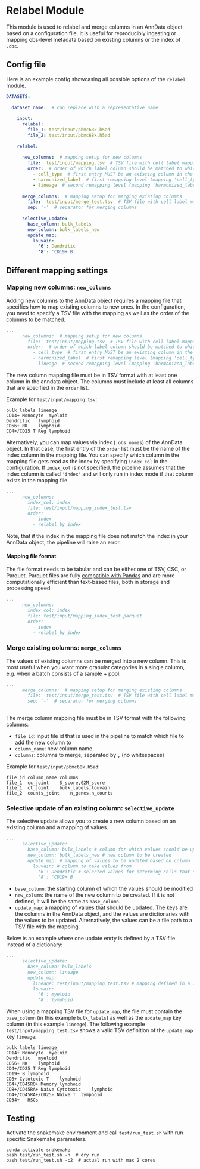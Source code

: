 # Relabel Module

This module is used to relabel and merge columns in an AnnData object based on a configuration file.
It is useful for reproducibly ingesting or mapping obs-level metadata based on existing columns or the index of `.obs`.

## Config file

Here is an example config showcasing all possible options of the `relabel` module.

```yaml
DATASETS:
  
  dataset_name:  # can replace with a representative name
    
    input:
      relabel:
        file_1: test/input/pbmc68k.h5ad
        file_2: test/input/pbmc68k.h5ad
    
    relabel:
      
      new_columns:  # mapping setup for new columns
        file:  test/input/mapping.tsv  # TSV file with cell label mapping
        order:  # order of which label column should be matched to which
          - cell_type  # first entry MUST be an existing column in the anndata object
          - harmonized_label  # first remapping level (mapping 'cell_type' to 'harmonized_label')
          - lineage  # second remapping level (mapping 'harmonized_label' to 'lineage')
      
      merge_columns:  # mapping setup for merging existing columns
        file:  test/input/merge_test.tsv  # TSV file with cell label mapping
        sep: '-'  # separator for merging columns
      
      selective_update:
        base_column: bulk_labels
        new_column: bulk_labels_new
        update_map:
          louvain:
            '6': Dendritic
            '8': 'CD19+ B'
```

## Different mapping settings

### Mapping new columns: `new_columns`

Adding new columns to the AnnData object requires a mapping file that specifies how to map existing columns to new ones.
In the configuration, you need to specify a TSV file with the mapping as well as the order of the columns to be matched.

```yaml
...
      new_columns:  # mapping setup for new columns
        file:  test/input/mapping.tsv  # TSV file with cell label mapping
        order:  # order of which label column should be matched to which
          - cell_type  # first entry MUST be an existing column in the anndata object
          - harmonized_label  # first remapping level (mapping 'cell_type' to 'harmonized_label')
          - lineage  # second remapping level (mapping 'harmonized_label' to 'lineage')
```

The new column mapping file must be in TSV format with at least one column in the anndata object.
The columns must include at least all columns that are specified in the `order` list.

Example for `test/input/mapping.tsv`:

```
bulk_labels	lineage
CD14+ Monocyte	myeloid
Dendritic	lymphoid
CD56+ NK	lymphoid
CD4+/CD25 T Reg	lymphoid
```

Alternatively, you can map values via index (`.obs_names`) of the AnnData object.
In that case, the first entry of the `order` list must be the name of the index column in the mapping file.
You can specify which column in the mapping file gets read as the index by specifying `index_col` in the configuration.
If `index_col` is not specified, the pipeline assumes that the index column is called `'index'` and will only run in index mode if that column exists in the mapping file.

```yaml
...
      new_columns:
        index_col: index
        file: test/input/mapping_index_test.tsv
        order:
          - index
          - relabel_by_index
```

Note, that if the index in the mapping file does not match the index in your AnnData object, the pipeline will raise an error.

#### Mapping file format

The file format needs to be tabular and can be either one of TSV, CSC, or Parquet.
Parquet files are fully [compatible with Pandas](https://pandas.pydata.org/pandas-docs/stable/user_guide/10min.html#parquet) and are more computationally efficient than text-based files, both in storage and processing speed.

```yaml
...
      new_columns:
        index_col: index
        file: test/input/mapping_index_test.parquet
        order:
          - index
          - relabel_by_index
```


### Merge existing columns: `merge_columns`

The values of existing columns can be merged into a new column.
This is most useful when you want more granular categories in a single column, e.g. when a batch consists of a sample + pool.

```yaml
...
      merge_columns:  # mapping setup for merging existing columns
        file:  test/input/merge_test.tsv  # TSV file with cell label mapping
        sep: '-'  # separator for merging columns
      
```

The merge column mapping file must be in TSV format with the following columns:

* `file_id`: input file id that is used in the pipeline to match which file to add the new column to
* `column_name`: new column name
* `columns`: columns to merge, separated by `,` (no whitespaces)

Example for `test/input/pbmc68k.h5ad`:

```
file_id	column_name	columns
file_1	cc_joint	S_score,G2M_score
file_1	ct_joint	bulk_labels,louvain
file_2	counts_joint	n_genes,n_counts
```

### Selective update of an existing column: `selective_update`

The selective update allows you to create a new column based on an existing column and a mapping of values.

```yaml
...
      selective_update:
        base_column: bulk_labels # column for which values should be updated
        new_column: bulk_labels_new # new column to be created
        update_map: # mapping of values to be updated based on column
          louvain: # column to take values from 
            '6': Dendritic # selected values for determing cells that should be remapped
            '8': 'CD19+ B'
```

* `base_column`: the starting column of which the values should be modified
* `new_column`: the name of the new column to be created. If it is not defined, it will be the same as `base_column`.
* `update_map`: a mapping of values that should be updated. The keys are the columns in the AnnData object, and the values are dictionaries with the values to be updated. Alternatively, the values can be a file path to a TSV file with the mapping.

Below is an example where one update enrty is defined by a TSV file instead of a dictionary:

```yaml
...
      selective_update:
        base_column: bulk_labels
        new_column: lineage
        update_map:
          lineage: test/input/mapping_test.tsv # mapping defined in a TSV file
          louvain:
            '6': myeloid
            '8': lymphoid
```

When using a mapping TSV file for `update_map`, the file must contain the `base_column` (in this example `bulk_labels`) as well as the `update_map` key column (in this example `lineage`).
The following example `test/input/mapping_test.tsv` shows a valid TSV definition of the `update_map` key `lineage`: 

```
bulk_labels	lineage
CD14+ Monocyte	myeloid
Dendritic	myeloid
CD56+ NK	lymphoid
CD4+/CD25 T Reg	lymphoid
CD19+ B	lymphoid
CD8+ Cytotoxic T	lymphoid
CD4+/CD45RO+ Memory	lymphoid
CD8+/CD45RA+ Naive Cytotoxic	lymphoid
CD4+/CD45RA+/CD25- Naive T	lymphoid
CD34+	HSCs
```


## Testing

Activate the snakemake environment and call `test/run_test.sh` with run specific Snakemake parameters.

```
conda activate snakemake
bash test/run_test.sh -n  # dry run
bash test/run_test.sh -c2  # actual run with max 2 cores
```
